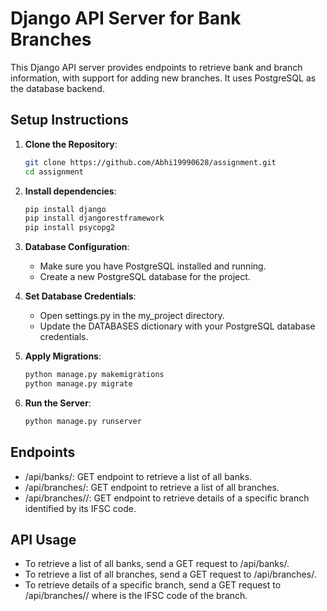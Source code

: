 # Django API Server for Bank Branches


This Django API server provides endpoints to retrieve bank and branch information, with support for adding new branches. It uses PostgreSQL as the database backend.

## Setup Instructions

1. **Clone the Repository**:
   ```bash
   git clone https://github.com/Abhi19990628/assignment.git
   cd assignment

2. **Install dependencies**:
   ```bash
   pip install django
   pip install djangorestframework
   pip install psycopg2

3. **Database Configuration**:
    * Make sure you have PostgreSQL installed and running.
    * Create a new PostgreSQL database for the project.
4. **Set Database Credentials**:
    * Open settings.py in the my_project directory.
    * Update the DATABASES dictionary with your PostgreSQL database credentials.
  
5. **Apply Migrations**:
   ```bash
   python manage.py makemigrations
   python manage.py migrate

6. **Run the Server**:
   ```bash
   python manage.py runserver

## Endpoints

 * /api/banks/: GET endpoint to retrieve a list of all banks.
 * /api/branches/: GET endpoint to retrieve a list of all branches.
 * /api/branches/<ifsc>/: GET endpoint to retrieve details of a specific branch identified by its IFSC code.

## API Usage

 * To retrieve a list of all banks, send a GET request to /api/banks/.
 * To retrieve a list of all branches, send a GET request to /api/branches/.
 * To retrieve details of a specific branch, send a GET request to /api/branches/<ifsc>/ where <ifsc> is the IFSC code of the branch.



 


   
   
